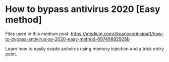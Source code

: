 # How to bypass antivirus 2020 [Easy method]

Files used in this medium post: https://medium.com/@carlosprincipal1/how-to-bypass-antivirus-av-2020-easy-method-69749892928b

Learn how to easily evade antivirus using memory injection and a trick entry point.


